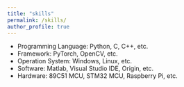 ```yaml
---
title: "skills"
permalink: /skills/
author_profile: true
---
```


- Programming Language: Python, C, C++, etc.
- Framework: PyTorch, OpenCV, etc.
- Operation System: Windows, Linux, etc.
- Software: Matlab, Visual Studio IDE, Origin, etc.
- Hardware: 89C51 MCU, STM32 MCU, Raspberry Pi, etc.